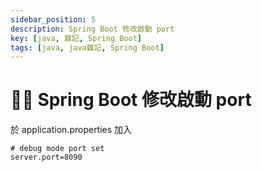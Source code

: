 ```yaml
---
sidebar_position: 5
description: Spring Boot 修改啟動 port
key: [java, 雜記, Spring Boot]
tags: [java, java雜記, Spring Boot]
---
```


# 👩‍💻 Spring Boot 修改啟動 port

於 application.properties 加入

```shell
# debug mode port set 
server.port=8090
```
